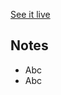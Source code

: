 [See it live](https://jfhector.github.io/cheat-sheets/code_examples/2019-09-10-EVERY-LAYOUT-Cluster/)

## Notes

* Abc
* Abc
